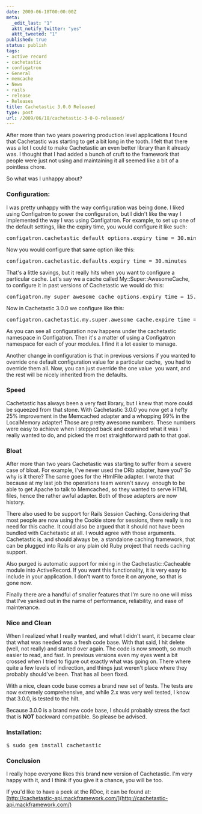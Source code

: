 ```yaml
---
date: 2009-06-18T00:00:00Z
meta:
  _edit_last: "1"
  aktt_notify_twitter: "yes"
  aktt_tweeted: "1"
published: true
status: publish
tags:
- active record
- cachetastic
- configatron
- General
- memcache
- News
- rails
- release
- Releases
title: Cachetastic 3.0.0 Released
type: post
url: /2009/06/18/cachetastic-3-0-0-released/
---
```


After more than two years powering production level applications I found that Cachetastic was starting to get a bit long in the tooth. I felt that there was a lot I could to make Cachetastic an even better library than it already was. I thought that I had added a bunch of cruft to the framework that people were just not using and maintaining it all seemed like a bit of a pointless chore.

So what was I unhappy about?
<h3>Configuration:</h3>
I was pretty unhappy with the way configuration was being done. I liked using Configatron to power the configuration, but I didn't like the way I implemented the way I was using Configatron. For example, to set up one of the default settings, like the expiry time, you would configure it like such:
<pre>configatron.cachetastic_default_options.expiry_time = 30.minutes</pre>
Now you would configure that same option like this:
<pre>configatron.cachetastic.defaults.expiry_time = 30.minutes</pre>
That's a little savings, but it really hits when you want to configure a particular cache. Let's say we a cache called My::Super::AwesomeCache, to configure it in past versions of Cachetastic we would do this:
<pre>configatron.my_super_awesome_cache_options.expiry_time = 15.minutes</pre>
Now in Cachetastic 3.0.0 we configure like this:
<pre>configatron.cachetastic.my.super.awesome_cache.expire_time = 15.minutes.</pre>
As you can see all configuration now happens under the cachetastic namespace in Configatron. Then it's a matter of using a Configatron namespace for each of your modules. I find it a lot easier to manage.

Another change in configuration is that in previous versions if you wanted to override one default configuration value for a particular cache,  you had to override them all. Now, you can just override the one value  you want, and the rest will be nicely inherited from the defaults.
<h3>Speed</h3>
Cachetastic has always been a very fast library, but I knew that more could be squeezed from that stone. With Cachetastic 3.0.0 you now get a hefty 25% improvement in the Memcached adapter and a whopping 99% in the LocalMemory adapter! Those are pretty awesome numbers. These numbers were easy to achieve when I stepped back and examined what it was I really wanted to do, and picked the most straightforward path to that goal.
<h3>Bloat</h3>
After more than two years Cachetastic was starting to suffer from a severe case of bloat. For example, I've never used the DRb adapter, have you? So why is it there? The same goes for the HtmlFile adapter. I wrote that because at my last job the operations team weren't savvy  enough to be able to get Apache to talk to Memcached, so they wanted to serve HTML files, hence the rather awful adapter. Both of those adapters are now history.

There also used to be support for Rails Session Caching. Considering that most people are now using the Cookie store for sessions, there really is no need for this cache. It could also be argued that it should not have been bundled with Cachetastic at all. I would agree with those arguments. Cachetastic is, and should always be, a standalone caching framework, that can be plugged into Rails or any plain old Ruby project that needs caching support.

Also purged is automatic support for mixing in the Cachetastic::Cacheable module into ActiveRecord. If you want this functionality, it is very easy to include in your application. I don't want to force it on anyone, so that is gone now.

Finally there are a handful of smaller features that I'm sure no one will miss that I've yanked out in the name of performance, reliability, and ease of maintenance.
<h3>Nice and Clean</h3>
When I realized what I really wanted, and what I didn't want, it became clear that what was needed was a fresh code base. With that said, I hit delete (well, not really) and started over again. The code is now smooth, so much easier to read, and fast. In previous versions even my eyes went a bit crossed when I tried to figure out exactly what was going on. There where quite a few levels of indirection, and things just weren't place where they probably should've been. That has all been fixed.

With a nice, clean code base comes a brand new set of tests. The tests are now extremely comprehensive, and while 2.x was very well tested, I know that 3.0.0, is tested to the hilt.

Because 3.0.0 is a brand new code base, I should probably stress the fact that is <strong>NOT</strong> backward compatible. So please be advised.
<h3>Installation:</h3>
<pre>$ sudo gem install cachetastic</pre>
<h3>Conclusion</h3>
I really hope everyone likes this brand new version of Cachetastic. I'm very happy with it, and I think if you give it a chance, you will be too.

If you'd like to have a peek at the RDoc, it can be found at:
[http://cachetastic-api.mackframework.com/](http://cachetastic-api.mackframework.com/)
